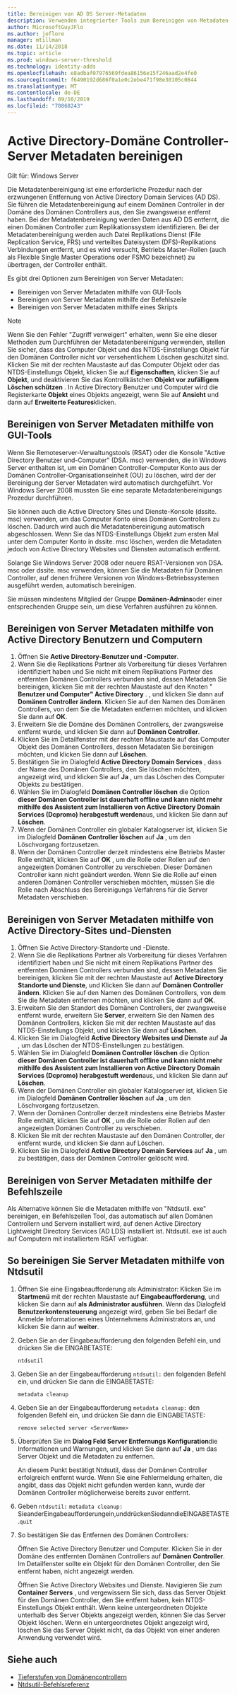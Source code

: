 ```yaml
---
title: Bereinigen von AD DS Server-Metadaten
description: Verwenden integrierter Tools zum Bereinigen von Metadaten von entfernten Domänen Controllern
author: MicrosoftGuyJFlo
ms.author: joflore
manager: mtillman
ms.date: 11/14/2018
ms.topic: article
ms.prod: windows-server-threshold
ms.technology: identity-adds
ms.openlocfilehash: e8adbaf07976569fdea86156e15f246aad2e4fe0
ms.sourcegitcommit: f6490192d686f0a1e0c2ebe471f98e30105c0844
ms.translationtype: MT
ms.contentlocale: de-DE
ms.lasthandoff: 09/10/2019
ms.locfileid: "70868243"
---
```

# <a name="clean-up-active-directory-domain-controller-server-metadata"></a>Active Directory-Domäne Controller-Server Metadaten bereinigen

Gilt für: Windows Server

Die Metadatenbereinigung ist eine erforderliche Prozedur nach der erzwungenen Entfernung von Active Directory Domain Services (AD DS). Sie führen die Metadatenbereinigung auf einem Domänen Controller in der Domäne des Domänen Controllers aus, den Sie zwangsweise entfernt haben. Bei der Metadatenbereinigung werden Daten aus AD DS entfernt, die einen Domänen Controller zum Replikationssystem identifizieren. Bei der Metadatenbereinigung werden auch Datei Replikations Dienst (File Replication Service, FRS) und verteiltes Dateisystem (DFS)-Replikations Verbindungen entfernt, und es wird versucht, Betriebs Master-Rollen (auch als Flexible Single Master Operations oder FSMO bezeichnet) zu übertragen, der Controller enthält.

Es gibt drei Optionen zum Bereinigen von Server Metadaten:

- Bereinigen von Server Metadaten mithilfe von GUI-Tools
- Bereinigen von Server Metadaten mithilfe der Befehlszeile
- Bereinigen von Server Metadaten mithilfe eines Skripts

> [!NOTE]
> Wenn Sie den Fehler "Zugriff verweigert" erhalten, wenn Sie eine dieser Methoden zum Durchführen der Metadatenbereinigung verwenden, stellen Sie sicher, dass das Computer Objekt und das NTDS-Einstellungs Objekt für den Domänen Controller nicht vor versehentlichem Löschen geschützt sind. Klicken Sie mit der rechten Maustaste auf das Computer Objekt oder das NTDS-Einstellungs Objekt, klicken Sie auf **Eigenschaften**, klicken Sie auf **Objekt**, und deaktivieren Sie das Kontrollkästchen **Objekt vor zufälligem Löschen schützen** . In Active Directory Benutzer und Computer wird die Registerkarte **Objekt** eines Objekts angezeigt, wenn Sie auf **Ansicht** und dann auf **Erweiterte Features**klicken.

## <a name="clean-up-server-metadata-using-gui-tools"></a>Bereinigen von Server Metadaten mithilfe von GUI-Tools

Wenn Sie Remoteserver-Verwaltungstools (RSAT) oder die Konsole "Active Directory Benutzer und-Computer" (DSA. msc) verwenden, die in Windows Server enthalten ist, um ein Domänen Controller-Computer Konto aus der Domänen Controller-Organisationseinheit (OU) zu löschen, wird der der Bereinigung der Server Metadaten wird automatisch durchgeführt. Vor Windows Server 2008 mussten Sie eine separate Metadatenbereinigungs Prozedur durchführen.

Sie können auch die Active Directory Sites und Dienste-Konsole (dssite. msc) verwenden, um das Computer Konto eines Domänen Controllers zu löschen. Dadurch wird auch die Metadatenbereinigung automatisch abgeschlossen. Wenn Sie das NTDS-Einstellungs Objekt zum ersten Mal unter dem Computer Konto in dssite. msc löschen, werden die Metadaten jedoch von Active Directory Websites und Diensten automatisch entfernt.

Solange Sie Windows Server 2008 oder neuere RSAT-Versionen von DSA. msc oder dssite. msc verwenden, können Sie die Metadaten für Domänen Controller, auf denen frühere Versionen von Windows-Betriebssystemen ausgeführt werden, automatisch bereinigen.

Sie müssen mindestens Mitglied der Gruppe **Domänen-Admins**oder einer entsprechenden Gruppe sein, um diese Verfahren ausführen zu können.

## <a name="clean-up-server-metadata-using-activedirectory-users-and-computers"></a>Bereinigen von Server Metadaten mithilfe von Active Directory Benutzern und Computern

1. Öffnen Sie **Active Directory-Benutzer und -Computer**.
2. Wenn Sie die Replikations Partner als Vorbereitung für dieses Verfahren identifiziert haben und Sie nicht mit einem Replikations Partner des entfernten Domänen Controllers verbunden sind, dessen Metadaten Sie bereinigen, klicken Sie mit der rechten Maustaste auf den Knoten " **Benutzer und Computer" Active Directory** . , und klicken Sie dann auf **Domänen Controller ändern**. Klicken Sie auf den Namen des Domänen Controllers, von dem Sie die Metadaten entfernen möchten, und klicken Sie dann auf **OK**.
3. Erweitern Sie die Domäne des Domänen Controllers, der zwangsweise entfernt wurde, und klicken Sie dann auf **Domänen Controller**.
4. Klicken Sie im Detailfenster mit der rechten Maustaste auf das Computer Objekt des Domänen Controllers, dessen Metadaten Sie bereinigen möchten, und klicken Sie dann auf **Löschen**.
5. Bestätigen Sie im Dialogfeld **Active Directory Domain Services** , dass der Name des Domänen Controllers, den Sie löschen möchten, angezeigt wird, und klicken Sie auf **Ja** , um das Löschen des Computer Objekts zu bestätigen.
6. Wählen Sie im Dialogfeld **Domänen Controller löschen** die Option **dieser Domänen Controller ist dauerhaft offline und kann nicht mehr mithilfe des Assistent zum Installieren von Active Directory Domain Services (Dcpromo) herabgestuft werden**aus, und klicken Sie dann auf **Löschen**.
7. Wenn der Domänen Controller ein globaler Katalogserver ist, klicken Sie im Dialogfeld **Domänen Controller löschen** auf **Ja** , um den Löschvorgang fortzusetzen.
8. Wenn der Domänen Controller derzeit mindestens eine Betriebs Master Rolle enthält, klicken Sie auf **OK** , um die Rolle oder Rollen auf den angezeigten Domänen Controller zu verschieben. Dieser Domänen Controller kann nicht geändert werden. Wenn Sie die Rolle auf einen anderen Domänen Controller verschieben möchten, müssen Sie die Rolle nach Abschluss des Bereinigungs Verfahrens für die Server Metadaten verschieben.

## <a name="clean-up-server-metadata-using-activedirectory-sites-and-services"></a>Bereinigen von Server Metadaten mithilfe von Active Directory-Sites und-Diensten

1. Öffnen Sie Active Directory-Standorte und -Dienste.
2. Wenn Sie die Replikations Partner als Vorbereitung für dieses Verfahren identifiziert haben und Sie nicht mit einem Replikations Partner des entfernten Domänen Controllers verbunden sind, dessen Metadaten Sie bereinigen, klicken Sie mit der rechten Maustaste auf **Active Directory Standorte und Dienste**, und Klicken Sie dann auf **Domänen Controller ändern**. Klicken Sie auf den Namen des Domänen Controllers, von dem Sie die Metadaten entfernen möchten, und klicken Sie dann auf **OK**.
3. Erweitern Sie den Standort des Domänen Controllers, der zwangsweise entfernt wurde, erweitern Sie **Server**, erweitern Sie den Namen des Domänen Controllers, klicken Sie mit der rechten Maustaste auf das NTDS-Einstellungs Objekt, und klicken Sie dann auf **Löschen**.
4. Klicken Sie im Dialogfeld **Active Directory Websites und Dienste** auf **Ja** , um das Löschen der NTDS-Einstellungen zu bestätigen.
5. Wählen Sie im Dialogfeld **Domänen Controller löschen** die Option **dieser Domänen Controller ist dauerhaft offline und kann nicht mehr mithilfe des Assistent zum Installieren von Active Directory Domain Services (Dcpromo) herabgestuft werden**aus, und klicken Sie dann auf **Löschen**.
6. Wenn der Domänen Controller ein globaler Katalogserver ist, klicken Sie im Dialogfeld **Domänen Controller löschen** auf **Ja** , um den Löschvorgang fortzusetzen.
7. Wenn der Domänen Controller derzeit mindestens eine Betriebs Master Rolle enthält, klicken Sie auf **OK** , um die Rolle oder Rollen auf den angezeigten Domänen Controller zu verschieben.
8. Klicken Sie mit der rechten Maustaste auf den Domänen Controller, der entfernt wurde, und klicken Sie dann auf Löschen.
9. Klicken Sie im Dialogfeld **Active Directory Domain Services** auf **Ja** , um zu bestätigen, dass der Domänen Controller gelöscht wird.

## <a name="clean-up-server-metadata-using-the-command-line"></a>Bereinigen von Server Metadaten mithilfe der Befehlszeile

Als Alternative können Sie die Metadaten mithilfe von "Ntdsutil. exe" bereinigen, ein Befehlszeilen Tool, das automatisch auf allen Domänen Controllern und Servern installiert wird, auf denen Active Directory Lightweight Directory Services (AD LDS) installiert ist. Ntdsutil. exe ist auch auf Computern mit installiertem RSAT verfügbar.

## <a name="to-clean-up-server-metadata-by-using-ntdsutil"></a>So bereinigen Sie Server Metadaten mithilfe von Ntdsutil

1. Öffnen Sie eine Eingabeaufforderung als Administrator: Klicken Sie im **Startmenü** mit der rechten Maustaste auf **Eingabeaufforderung**, und klicken Sie dann auf **als Administrator ausführen**. Wenn das Dialogfeld **Benutzerkontensteuerung** angezeigt wird, geben Sie bei Bedarf die Anmelde Informationen eines Unternehmens Administrators an, und klicken Sie dann auf **weiter**.
2. Geben Sie an der Eingabeaufforderung den folgenden Befehl ein, und drücken Sie die EINGABETASTE:

   `ntdsutil`

3. Geben Sie an der Eingabeaufforderung `ntdsutil:` den folgenden Befehl ein, und drücken Sie dann die EINGABETASTE:

   `metadata cleanup`

4. Geben Sie an der Eingabeaufforderung `metadata cleanup:` den folgenden Befehl ein, und drücken Sie dann die EINGABETASTE:

   `remove selected server <ServerName>`

5. Überprüfen Sie im **Dialog Feld Server Entfernungs Konfiguration**die Informationen und Warnungen, und klicken Sie dann auf **Ja** , um das Server Objekt und die Metadaten zu entfernen.

   An diesem Punkt bestätigt Ntdsutil, dass der Domänen Controller erfolgreich entfernt wurde. Wenn Sie eine Fehlermeldung erhalten, die angibt, dass das Objekt nicht gefunden werden kann, wurde der Domänen Controller möglicherweise bereits zuvor entfernt.

6. Geben `ntdsutil:` `metadata cleanup:` SieanderEingabeaufforderungein,unddrückenSiedanndieEINGABETASTE.`quit`

7. So bestätigen Sie das Entfernen des Domänen Controllers:

   Öffnen Sie Active Directory Benutzer und Computer. Klicken Sie in der Domäne des entfernten Domänen Controllers auf **Domänen Controller**. Im Detailfenster sollte ein Objekt für den Domänen Controller, den Sie entfernt haben, nicht angezeigt werden.

   Öffnen Sie Active Directory Websites und Dienste. Navigieren Sie zum **Container Servers** , und vergewissern Sie sich, dass das Server Objekt für den Domänen Controller, den Sie entfernt haben, kein NTDS-Einstellungs Objekt enthält. Wenn keine untergeordneten Objekte unterhalb des Server Objekts angezeigt werden, können Sie das Server Objekt löschen. Wenn ein untergeordnetes Objekt angezeigt wird, löschen Sie das Server Objekt nicht, da das Objekt von einer anderen Anwendung verwendet wird.

## <a name="see-also"></a>Siehe auch

* [Tieferstufen von Domänencontrollern](Demoting-Domain-Controllers-and-Domains--Level-200-.md)
* [Ntdsutil-Befehlsreferenz](https://docs.microsoft.com/previous-versions/windows/it-pro/windows-server-2008-R2-and-2008/cc753343(v=ws.10))
